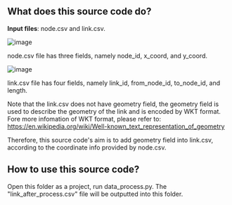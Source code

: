 ## What does this source code do?

**Input files**: node.csv and link.csv.

![image](https://user-images.githubusercontent.com/47074370/128634299-7d2c462f-323e-43c9-9a13-86586b876845.png)

node.csv file has three fields, namely node_id, x_coord, and y_coord.

![image](https://user-images.githubusercontent.com/47074370/128634331-bf19f19d-0a10-48bf-a6e5-5ab147a798fd.png)

link.csv file has four fields, namely link_id, from_node_id, to_node_id, and length.

Note that the link.csv does not have geometry field, the geometry field is used to describe the geometry of the link and is encoded by WKT format. Fore more infomation of WKT format, please refer to: https://en.wikipedia.org/wiki/Well-known_text_representation_of_geometry

Therefore, this source code's aim is to add geometry field into link.csv, according to the coordinate info provided by node.csv.

## How to use this source code?

Open this folder as a project, run data_process.py. The "link_after_process.csv" file will be outputted into this folder.
